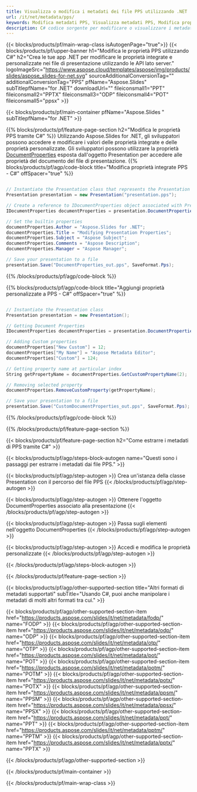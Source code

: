 ```yaml
---
title: Visualizza o modifica i metadati dei file PPS utilizzando .NET
url: /it/net/metadata/pps/
keywords: Modifica metadati PPS, Visualizza metadati PPS, Modifica proprietà PPS, Visualizza proprietà PPS
description: C# codice sorgente per modificare o visualizzare i metadati del formato PPS.
---
```


{{< blocks/products/pf/main-wrap-class isAutogenPage="true">}}
{{< blocks/products/pf/upper-banner h1="Modifica le proprietà PPS utilizzando C#" h2="Crea le tue app .NET per modificare le proprietà integrate e personalizzate nei file di presentazione utilizzando le API lato server." logoImageSrc="https://www.aspose.cloud/templates/aspose/img/products/slides/aspose_slides-for-net.svg" sourceAdditionalConversionTag="" additionalConversionTag="PPS" pfName="Aspose.Slides" subTitlepfName="for .NET" downloadUrl="" fileiconsmall1="PPT" fileiconsmall2="PPTX" fileiconsmall3="ODP" fileiconsmall4="POT" fileiconsmall5="ppsx" >}}

{{< blocks/products/pf/main-container pfName="Aspose.Slides " subTitlepfName="for .NET" >}}

{{% blocks/products/pf/feature-page-section  h2="Modifica le proprietà PPS tramite C#" %}}
Utilizzando Aspose.Slides for .NET, gli sviluppatori possono accedere e modificare i valori delle proprietà integrate e delle proprietà personalizzate. Gli sviluppatori possono utilizzare la proprietà [DocumentProperties](https://reference.aspose.com/slides/net/aspose.slides/documentproperties/) esposta dall'oggetto Presentation per accedere alle proprietà del documento del file di presentazione.
{{% blocks/products/pf/agp/code-block title="Modifica proprietà integrate PPS - C#" offSpacer="true" %}}

```cs

// Instantiate the Presentation class that represents the Presentation
Presentation presentation = new Presentation("presentation.pps");

// Create a reference to IDocumentProperties object associated with Presentation
IDocumentProperties documentProperties = presentation.DocumentProperties;

// Set the builtin properties
documentProperties.Author = "Aspose.Slides for .NET";
documentProperties.Title = "Modifying Presentation Properties";
documentProperties.Subject = "Aspose Subject";
documentProperties.Comments = "Aspose Description";
documentProperties.Manager = "Aspose Manager";

// Save your presentation to a file
presentation.Save("DocumentProperties_out.pps", SaveFormat.Pps);
```

{{% /blocks/products/pf/agp/code-block %}}

{{% blocks/products/pf/agp/code-block title="Aggiungi proprietà personalizzate a PPS - C#" offSpacer="true" %}}

```cs

// Instantiate the Presentation class
Presentation presentation = new Presentation();

// Getting Document Properties
IDocumentProperties documentProperties = presentation.DocumentProperties;

// Adding Custom properties
documentProperties["New Custom"] = 12;
documentProperties["My Name"] = "Aspose Metadata Editor";
documentProperties["Custom"] = 124;

// Getting property name at particular index
String getPropertyName = documentProperties.GetCustomPropertyName(2);

// Removing selected property
documentProperties.RemoveCustomProperty(getPropertyName);

// Save your presentation to a file
presentation.Save("CustomDocumentProperties_out.pps", SaveFormat.Pps);
```

{{% /blocks/products/pf/agp/code-block %}}

{{% /blocks/products/pf/feature-page-section %}}

{{< blocks/products/pf/feature-page-section  h2="Come estrarre i metadati di PPS tramite C#" >}}

{{< blocks/products/pf/agp/steps-block-autogen name="Questi sono i passaggi per estrarre i metadati dai file PPS." >}}

{{< blocks/products/pf/agp/step-autogen >}}
Crea un'istanza della classe Presentation con il percorso del file PPS
{{< /blocks/products/pf/agp/step-autogen >}}

{{< blocks/products/pf/agp/step-autogen >}}
Ottenere l'oggetto DocumentProperties associato alla presentazione
{{< /blocks/products/pf/agp/step-autogen >}}

{{< blocks/products/pf/agp/step-autogen >}}
Passa sugli elementi nell'oggetto DocumentProperties
{{< /blocks/products/pf/agp/step-autogen >}}

{{< blocks/products/pf/agp/step-autogen >}}
Accedi e modifica le proprietà personalizzate
{{< /blocks/products/pf/agp/step-autogen >}}

{{< /blocks/products/pf/agp/steps-block-autogen >}}

{{< /blocks/products/pf/feature-page-section >}}

{{< blocks/products/pf/agp/other-supported-section title="Altri formati di metadati supportati" subTitle="Usando C#, puoi anche manipolare i metadati di molti altri formati tra cui." >}}

{{< blocks/products/pf/agp/other-supported-section-item href="https://products.aspose.com/slides/it/net/metadata/fodp/" name="FODP" >}}
{{< blocks/products/pf/agp/other-supported-section-item href="https://products.aspose.com/slides/it/net/metadata/odp/" name="ODP" >}}
{{< blocks/products/pf/agp/other-supported-section-item href="https://products.aspose.com/slides/it/net/metadata/otp/" name="OTP" >}}
{{< blocks/products/pf/agp/other-supported-section-item href="https://products.aspose.com/slides/it/net/metadata/pot/" name="POT" >}}
{{< blocks/products/pf/agp/other-supported-section-item href="https://products.aspose.com/slides/it/net/metadata/potm/" name="POTM" >}}
{{< blocks/products/pf/agp/other-supported-section-item href="https://products.aspose.com/slides/it/net/metadata/potx/" name="POTX" >}}
{{< blocks/products/pf/agp/other-supported-section-item href="https://products.aspose.com/slides/it/net/metadata/ppsm/" name="PPSM" >}}
{{< blocks/products/pf/agp/other-supported-section-item href="https://products.aspose.com/slides/it/net/metadata/ppsx/" name="PPSX" >}}
{{< blocks/products/pf/agp/other-supported-section-item href="https://products.aspose.com/slides/it/net/metadata/ppt/" name="PPT" >}}
{{< blocks/products/pf/agp/other-supported-section-item href="https://products.aspose.com/slides/it/net/metadata/pptm/" name="PPTM" >}}
{{< blocks/products/pf/agp/other-supported-section-item href="https://products.aspose.com/slides/it/net/metadata/pptx/" name="PPTX" >}}


{{< /blocks/products/pf/agp/other-supported-section >}}

{{< /blocks/products/pf/main-container >}}
    
{{< /blocks/products/pf/main-wrap-class >}}